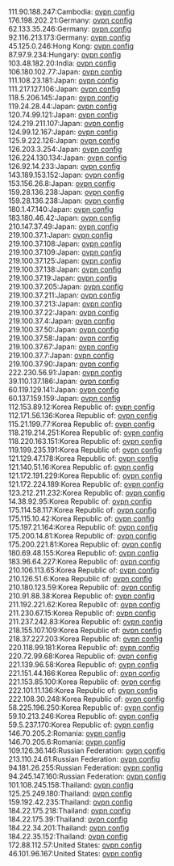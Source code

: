 111.90.188.247:Cambodia: [ovpn config](vpn/111_90_188_247.ovpn)  
176.198.202.21:Germany: [ovpn config](vpn/176_198_202_21.ovpn)  
62.133.35.246:Germany: [ovpn config](vpn/62_133_35_246.ovpn)  
92.116.213.173:Germany: [ovpn config](vpn/92_116_213_173.ovpn)  
45.125.0.246:Hong Kong: [ovpn config](vpn/45_125_0_246.ovpn)  
87.97.9.234:Hungary: [ovpn config](vpn/87_97_9_234.ovpn)  
103.48.182.20:India: [ovpn config](vpn/103_48_182_20.ovpn)  
106.180.102.77:Japan: [ovpn config](vpn/106_180_102_77.ovpn)  
111.108.23.181:Japan: [ovpn config](vpn/111_108_23_181.ovpn)  
111.217.127.106:Japan: [ovpn config](vpn/111_217_127_106.ovpn)  
118.5.206.145:Japan: [ovpn config](vpn/118_5_206_145.ovpn)  
119.24.28.44:Japan: [ovpn config](vpn/119_24_28_44.ovpn)  
120.74.99.121:Japan: [ovpn config](vpn/120_74_99_121.ovpn)  
124.219.211.107:Japan: [ovpn config](vpn/124_219_211_107.ovpn)  
124.99.12.167:Japan: [ovpn config](vpn/124_99_12_167.ovpn)  
125.9.222.126:Japan: [ovpn config](vpn/125_9_222_126.ovpn)  
126.203.3.254:Japan: [ovpn config](vpn/126_203_3_254.ovpn)  
126.224.130.134:Japan: [ovpn config](vpn/126_224_130_134.ovpn)  
126.92.14.233:Japan: [ovpn config](vpn/126_92_14_233.ovpn)  
143.189.153.152:Japan: [ovpn config](vpn/143_189_153_152.ovpn)  
153.156.26.8:Japan: [ovpn config](vpn/153_156_26_8.ovpn)  
159.28.136.238:Japan: [ovpn config](vpn/159_28_136_238.ovpn)  
159.28.136.238:Japan: [ovpn config](vpn/159_28_136_238.ovpn)  
180.1.47.140:Japan: [ovpn config](vpn/180_1_47_140.ovpn)  
183.180.46.42:Japan: [ovpn config](vpn/183_180_46_42.ovpn)  
210.147.37.49:Japan: [ovpn config](vpn/210_147_37_49.ovpn)  
219.100.37.1:Japan: [ovpn config](vpn/219_100_37_1.ovpn)  
219.100.37.108:Japan: [ovpn config](vpn/219_100_37_108.ovpn)  
219.100.37.109:Japan: [ovpn config](vpn/219_100_37_109.ovpn)  
219.100.37.125:Japan: [ovpn config](vpn/219_100_37_125.ovpn)  
219.100.37.138:Japan: [ovpn config](vpn/219_100_37_138.ovpn)  
219.100.37.19:Japan: [ovpn config](vpn/219_100_37_19.ovpn)  
219.100.37.205:Japan: [ovpn config](vpn/219_100_37_205.ovpn)  
219.100.37.211:Japan: [ovpn config](vpn/219_100_37_211.ovpn)  
219.100.37.213:Japan: [ovpn config](vpn/219_100_37_213.ovpn)  
219.100.37.22:Japan: [ovpn config](vpn/219_100_37_22.ovpn)  
219.100.37.4:Japan: [ovpn config](vpn/219_100_37_4.ovpn)  
219.100.37.50:Japan: [ovpn config](vpn/219_100_37_50.ovpn)  
219.100.37.58:Japan: [ovpn config](vpn/219_100_37_58.ovpn)  
219.100.37.67:Japan: [ovpn config](vpn/219_100_37_67.ovpn)  
219.100.37.7:Japan: [ovpn config](vpn/219_100_37_7.ovpn)  
219.100.37.90:Japan: [ovpn config](vpn/219_100_37_90.ovpn)  
222.230.56.91:Japan: [ovpn config](vpn/222_230_56_91.ovpn)  
39.110.137.186:Japan: [ovpn config](vpn/39_110_137_186.ovpn)  
60.119.129.141:Japan: [ovpn config](vpn/60_119_129_141.ovpn)  
60.137.159.159:Japan: [ovpn config](vpn/60_137_159_159.ovpn)  
112.153.89.12:Korea Republic of: [ovpn config](vpn/112_153_89_12.ovpn)  
112.171.56.136:Korea Republic of: [ovpn config](vpn/112_171_56_136.ovpn)  
115.21.199.77:Korea Republic of: [ovpn config](vpn/115_21_199_77.ovpn)  
118.219.214.251:Korea Republic of: [ovpn config](vpn/118_219_214_251.ovpn)  
118.220.163.151:Korea Republic of: [ovpn config](vpn/118_220_163_151.ovpn)  
119.199.235.191:Korea Republic of: [ovpn config](vpn/119_199_235_191.ovpn)  
121.129.47.178:Korea Republic of: [ovpn config](vpn/121_129_47_178.ovpn)  
121.140.51.16:Korea Republic of: [ovpn config](vpn/121_140_51_16.ovpn)  
121.172.191.229:Korea Republic of: [ovpn config](vpn/121_172_191_229.ovpn)  
121.172.224.189:Korea Republic of: [ovpn config](vpn/121_172_224_189.ovpn)  
123.212.211.232:Korea Republic of: [ovpn config](vpn/123_212_211_232.ovpn)  
14.38.92.95:Korea Republic of: [ovpn config](vpn/14_38_92_95.ovpn)  
175.114.58.117:Korea Republic of: [ovpn config](vpn/175_114_58_117.ovpn)  
175.115.10.42:Korea Republic of: [ovpn config](vpn/175_115_10_42.ovpn)  
175.197.21.164:Korea Republic of: [ovpn config](vpn/175_197_21_164.ovpn)  
175.200.14.81:Korea Republic of: [ovpn config](vpn/175_200_14_81.ovpn)  
175.200.221.81:Korea Republic of: [ovpn config](vpn/175_200_221_81.ovpn)  
180.69.48.155:Korea Republic of: [ovpn config](vpn/180_69_48_155.ovpn)  
183.96.64.227:Korea Republic of: [ovpn config](vpn/183_96_64_227.ovpn)  
210.106.113.65:Korea Republic of: [ovpn config](vpn/210_106_113_65.ovpn)  
210.126.51.6:Korea Republic of: [ovpn config](vpn/210_126_51_6.ovpn)  
210.180.123.59:Korea Republic of: [ovpn config](vpn/210_180_123_59.ovpn)  
210.91.88.38:Korea Republic of: [ovpn config](vpn/210_91_88_38.ovpn)  
211.192.221.62:Korea Republic of: [ovpn config](vpn/211_192_221_62.ovpn)  
211.230.67.15:Korea Republic of: [ovpn config](vpn/211_230_67_15.ovpn)  
211.237.242.83:Korea Republic of: [ovpn config](vpn/211_237_242_83.ovpn)  
218.155.107.109:Korea Republic of: [ovpn config](vpn/218_155_107_109.ovpn)  
218.37.227.203:Korea Republic of: [ovpn config](vpn/218_37_227_203.ovpn)  
220.118.99.181:Korea Republic of: [ovpn config](vpn/220_118_99_181.ovpn)  
220.72.99.68:Korea Republic of: [ovpn config](vpn/220_72_99_68.ovpn)  
221.139.96.58:Korea Republic of: [ovpn config](vpn/221_139_96_58.ovpn)  
221.151.44.166:Korea Republic of: [ovpn config](vpn/221_151_44_166.ovpn)  
221.153.85.100:Korea Republic of: [ovpn config](vpn/221_153_85_100.ovpn)  
222.101.11.136:Korea Republic of: [ovpn config](vpn/222_101_11_136.ovpn)  
222.108.30.248:Korea Republic of: [ovpn config](vpn/222_108_30_248.ovpn)  
58.225.196.250:Korea Republic of: [ovpn config](vpn/58_225_196_250.ovpn)  
59.10.213.246:Korea Republic of: [ovpn config](vpn/59_10_213_246.ovpn)  
59.5.237.170:Korea Republic of: [ovpn config](vpn/59_5_237_170.ovpn)  
146.70.205.2:Romania: [ovpn config](vpn/146_70_205_2.ovpn)  
146.70.205.6:Romania: [ovpn config](vpn/146_70_205_6.ovpn)  
109.126.36.146:Russian Federation: [ovpn config](vpn/109_126_36_146.ovpn)  
213.110.24.61:Russian Federation: [ovpn config](vpn/213_110_24_61.ovpn)  
94.181.26.255:Russian Federation: [ovpn config](vpn/94_181_26_255.ovpn)  
94.245.147.160:Russian Federation: [ovpn config](vpn/94_245_147_160.ovpn)  
101.108.245.158:Thailand: [ovpn config](vpn/101_108_245_158.ovpn)  
125.25.249.180:Thailand: [ovpn config](vpn/125_25_249_180.ovpn)  
159.192.42.235:Thailand: [ovpn config](vpn/159_192_42_235.ovpn)  
184.22.175.218:Thailand: [ovpn config](vpn/184_22_175_218.ovpn)  
184.22.175.39:Thailand: [ovpn config](vpn/184_22_175_39.ovpn)  
184.22.34.201:Thailand: [ovpn config](vpn/184_22_34_201.ovpn)  
184.22.35.152:Thailand: [ovpn config](vpn/184_22_35_152.ovpn)  
172.88.112.57:United States: [ovpn config](vpn/172_88_112_57.ovpn)  
46.101.96.167:United States: [ovpn config](vpn/46_101_96_167.ovpn)  

